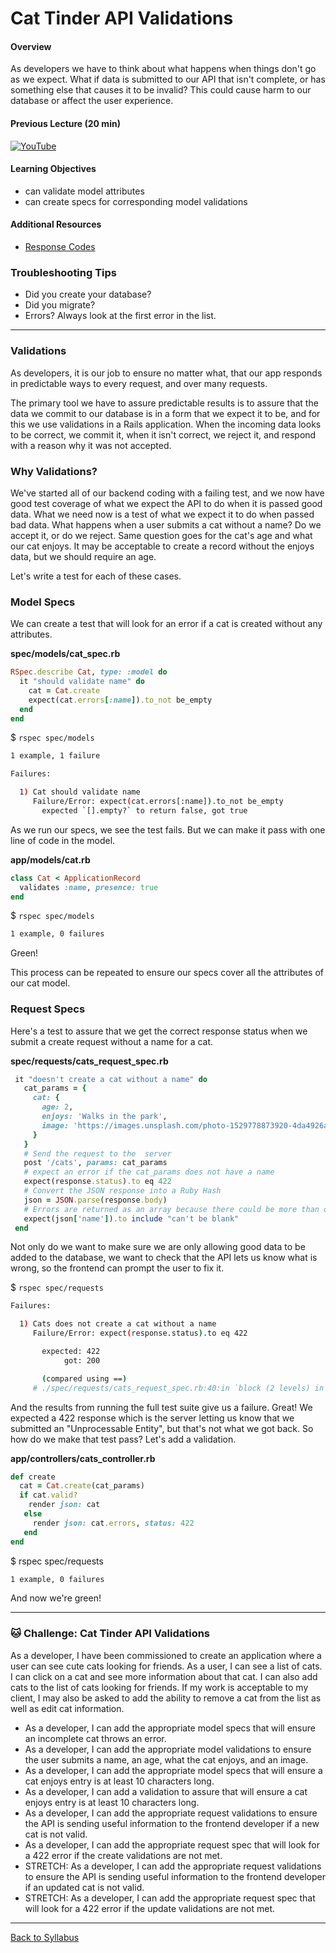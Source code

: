 # Cat Tinder API Validations

#### Overview

As developers we have to think about what happens when things don't go as we expect. What if data is submitted to our API that isn't complete, or has something else that causes it to be invalid? This could cause harm to our database or affect the user experience.

#### Previous Lecture (20 min)

[![YouTube](http://img.youtube.com/vi/1iZzGLm9LmE/0.jpg)](https://www.youtube.com/watch?v=1iZzGLm9LmE)

#### Learning Objectives

- can validate model attributes
- can create specs for corresponding model validations

#### Additional Resources

- [Response Codes](https://en.wikipedia.org/wiki/List_of_HTTP_status_codes)

### Troubleshooting Tips

- Did you create your database?
- Did you migrate?
- Errors? Always look at the first error in the list.

---

### Validations

As developers, it is our job to ensure no matter what, that our app responds in predictable ways to every request, and over many requests.

The primary tool we have to assure predictable results is to assure that the data we commit to our database is in a form that we expect it to be, and for this we use validations in a Rails application. When the incoming data looks to be correct, we commit it, when it isn't correct, we reject it, and respond with a reason why it was not accepted.

### Why Validations?

We've started all of our backend coding with a failing test, and we now have good test coverage of what we expect the API to do when it is passed good data. What we need now is a test of what we expect it to do when passed bad data. What happens when a user submits a cat without a name? Do we accept it, or do we reject. Same question goes for the cat's age and what our cat enjoys. It may be acceptable to create a record without the enjoys data, but we should require an age.

Let's write a test for each of these cases.

### Model Specs

We can create a test that will look for an error if a cat is created without any attributes.

**spec/models/cat_spec.rb**

```ruby
RSpec.describe Cat, type: :model do
  it "should validate name" do
    cat = Cat.create
    expect(cat.errors[:name]).to_not be_empty
  end
end
```

$ `rspec spec/models`

```bash
1 example, 1 failure

Failures:

  1) Cat should validate name
     Failure/Error: expect(cat.errors[:name]).to_not be_empty
       expected `[].empty?` to return false, got true
```

As we run our specs, we see the test fails. But we can make it pass with one line of code in the model.

**app/models/cat.rb**

```ruby
class Cat < ApplicationRecord
  validates :name, presence: true
end
```

$ `rspec spec/models`

```bash
1 example, 0 failures
```

Green!

This process can be repeated to ensure our specs cover all the attributes of our cat model.

### Request Specs

Here's a test to assure that we get the correct response status when we submit a create request without a name for a cat.

**spec/requests/cats_request_spec.rb**

```ruby
 it "doesn't create a cat without a name" do
   cat_params = {
     cat: {
       age: 2,
       enjoys: 'Walks in the park',
       image: 'https://images.unsplash.com/photo-1529778873920-4da4926a72c2?ixlib=rb-1.2.1&ixid=MnwxMjA3fDB8MHxwaG90by1wYWdlfHx8fGVufDB8fHx8&auto=format&fit=crop&w=1036&q=80'
     }
   }
   # Send the request to the  server
   post '/cats', params: cat_params
   # expect an error if the cat_params does not have a name
   expect(response.status).to eq 422
   # Convert the JSON response into a Ruby Hash
   json = JSON.parse(response.body)
   # Errors are returned as an array because there could be more than one, if there are more than one validation failures on an attribute.
   expect(json['name']).to include "can't be blank"
 end
```

Not only do we want to make sure we are only allowing good data to be added to the database, we want to check that the API lets us know what is wrong, so the frontend can prompt the user to fix it.

$ `rspec spec/requests`

```bash
Failures:

  1) Cats does not create a cat without a name
     Failure/Error: expect(response.status).to eq 422

       expected: 422
            got: 200

       (compared using ==)
     # ./spec/requests/cats_request_spec.rb:40:in `block (2 levels) in <main>'
```

And the results from running the full test suite give us a failure. Great! We expected a 422 response which is the server letting us know that we submitted an "Unprocessable Entity", but that's not what we got back. So how do we make that test pass? Let's add a validation.

**app/controllers/cats_controller.rb**

```ruby
def create
  cat = Cat.create(cat_params)
  if cat.valid?
    render json: cat
   else
     render json: cat.errors, status: 422
   end
end
```

$ rspec spec/requests

```bash
1 example, 0 failures
```

And now we're green!

---

### 🐱 Challenge: Cat Tinder API Validations

As a developer, I have been commissioned to create an application where a user can see cute cats looking for friends. As a user, I can see a list of cats. I can click on a cat and see more information about that cat. I can also add cats to the list of cats looking for friends. If my work is acceptable to my client, I may also be asked to add the ability to remove a cat from the list as well as edit cat information.

- As a developer, I can add the appropriate model specs that will ensure an incomplete cat throws an error.
- As a developer, I can add the appropriate model validations to ensure the user submits a name, an age, what the cat enjoys, and an image.
- As a developer, I can add the appropriate model specs that will ensure a cat enjoys entry is at least 10 characters long.
- As a developer, I can add a validation to assure that will ensure a cat enjoys entry is at least 10 characters long.
- As a developer, I can add the appropriate request validations to ensure the API is sending useful information to the frontend developer if a new cat is not valid.
- As a developer, I can add the appropriate request spec that will look for a 422 error if the create validations are not met.
- STRETCH: As a developer, I can add the appropriate request validations to ensure the API is sending useful information to the frontend developer if an updated cat is not valid.
- STRETCH: As a developer, I can add the appropriate request spec that will look for a 422 error if the update validations are not met.

---

[Back to Syllabus](../../README.md#cat-tinder-backend)
